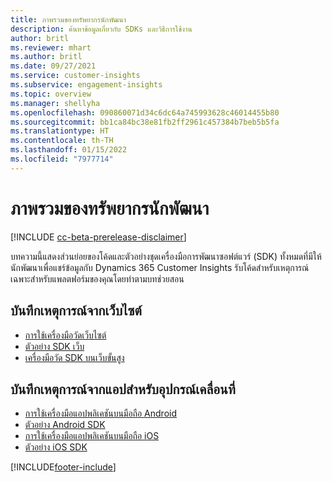 ```yaml
---
title: ภาพรวมของทรัพยากรนักพัฒนา
description: ค้นหาข้อมูลเกี่ยวกับ SDKs และวิธีการใช้งาน
author: britl
ms.reviewer: mhart
ms.author: britl
ms.date: 09/27/2021
ms.service: customer-insights
ms.subservice: engagement-insights
ms.topic: overview
ms.manager: shellyha
ms.openlocfilehash: 090860071d34c6dc64a745993628c46014455b80
ms.sourcegitcommit: bb1ca84bc38e81fb2ff2961c457384b7beb5b5fa
ms.translationtype: HT
ms.contentlocale: th-TH
ms.lasthandoff: 01/15/2022
ms.locfileid: "7977714"
---
```

# <a name="developer-resources-overview"></a>ภาพรวมของทรัพยากรนักพัฒนา

[!INCLUDE [cc-beta-prerelease-disclaimer](includes/cc-beta-prerelease-disclaimer.md)]

บทความนี้แสดงส่วนย่อยของโค้ดและตัวอย่างชุดเครื่องมือการพัฒนาซอฟต์แวร์ (SDK) ทั้งหมดที่มีให้นักพัฒนาเพื่อแชร์ข้อมูลกับ Dynamics 365 Customer Insights รับโค้ดสำหรับเหตุการณ์เฉพาะสำหรับแพลตฟอร์มของคุณโดยทำตามบทช่วยสอน

## <a name="capture-events-from-websites"></a>บันทึกเหตุการณ์จากเว็บไซต์

- [การใช้เครื่องมือวัดเว็บไซต์](instrument-website.md)
- [ตัวอย่าง SDK เว็บ](websdk-sample.md)
- [เครื่องมือวัด SDK บนเว็บขั้นสูง](advanced-SDK-implementation.md)

## <a name="capture-events-from-mobile-apps"></a>บันทึกเหตุการณ์จากแอปสำหรับอุปกรณ์เคลื่อนที่

- [การใช้เครื่องมือแอปพลิเคชันบนมือถือ Android](get-started-android.md)
- [ตัวอย่าง Android SDK](androidsdk-sample.md)
- [การใช้เครื่องมือแอปพลิเคชันบนมือถือ iOS](get-started-ios.md)
- [ตัวอย่าง iOS SDK](iossdk-sample.md)

[!INCLUDE[footer-include](../includes/footer-banner.md)]

